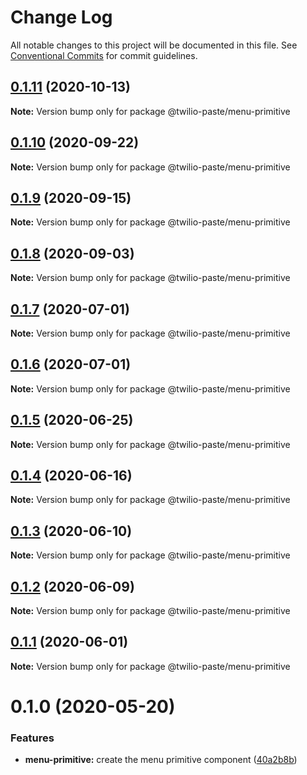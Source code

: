 # Change Log

All notable changes to this project will be documented in this file.
See [Conventional Commits](https://conventionalcommits.org) for commit guidelines.

## [0.1.11](https://github.com/twilio-labs/paste/compare/@twilio-paste/menu-primitive@0.1.10...@twilio-paste/menu-primitive@0.1.11) (2020-10-13)

**Note:** Version bump only for package @twilio-paste/menu-primitive





## [0.1.10](https://github.com/twilio-labs/paste/compare/@twilio-paste/menu-primitive@0.1.9...@twilio-paste/menu-primitive@0.1.10) (2020-09-22)

**Note:** Version bump only for package @twilio-paste/menu-primitive





## [0.1.9](https://github.com/twilio-labs/paste/compare/@twilio-paste/menu-primitive@0.1.8...@twilio-paste/menu-primitive@0.1.9) (2020-09-15)

**Note:** Version bump only for package @twilio-paste/menu-primitive





## [0.1.8](https://github.com/twilio-labs/paste/compare/@twilio-paste/menu-primitive@0.1.7...@twilio-paste/menu-primitive@0.1.8) (2020-09-03)

**Note:** Version bump only for package @twilio-paste/menu-primitive





## [0.1.7](https://github.com/twilio-labs/paste/compare/@twilio-paste/menu-primitive@0.1.6...@twilio-paste/menu-primitive@0.1.7) (2020-07-01)

**Note:** Version bump only for package @twilio-paste/menu-primitive





## [0.1.6](https://github.com/twilio-labs/paste/compare/@twilio-paste/menu-primitive@0.1.5...@twilio-paste/menu-primitive@0.1.6) (2020-07-01)

**Note:** Version bump only for package @twilio-paste/menu-primitive





## [0.1.5](https://github.com/twilio-labs/paste/compare/@twilio-paste/menu-primitive@0.1.4...@twilio-paste/menu-primitive@0.1.5) (2020-06-25)

**Note:** Version bump only for package @twilio-paste/menu-primitive





## [0.1.4](https://github.com/twilio-labs/paste/compare/@twilio-paste/menu-primitive@0.1.3...@twilio-paste/menu-primitive@0.1.4) (2020-06-16)

**Note:** Version bump only for package @twilio-paste/menu-primitive





## [0.1.3](https://github.com/twilio-labs/paste/compare/@twilio-paste/menu-primitive@0.1.2...@twilio-paste/menu-primitive@0.1.3) (2020-06-10)

**Note:** Version bump only for package @twilio-paste/menu-primitive





## [0.1.2](https://github.com/twilio-labs/paste/compare/@twilio-paste/menu-primitive@0.1.1...@twilio-paste/menu-primitive@0.1.2) (2020-06-09)

**Note:** Version bump only for package @twilio-paste/menu-primitive





## [0.1.1](https://github.com/twilio-labs/paste/compare/@twilio-paste/menu-primitive@0.1.0...@twilio-paste/menu-primitive@0.1.1) (2020-06-01)

**Note:** Version bump only for package @twilio-paste/menu-primitive





# 0.1.0 (2020-05-20)


### Features

* **menu-primitive:** create the menu primitive component ([40a2b8b](https://github.com/twilio-labs/paste/commit/40a2b8bd691282840cd7e4755799399098875893))
